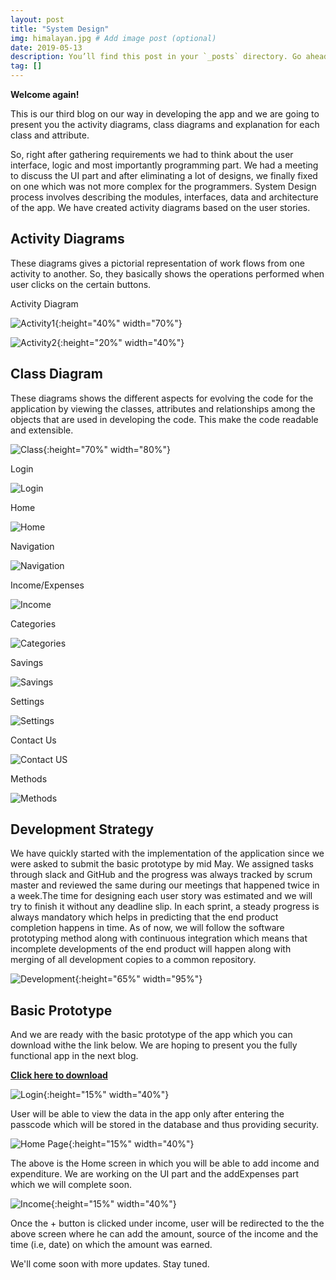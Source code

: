 ```yaml
---
layout: post
title: "System Design"
img: himalayan.jpg # Add image post (optional)
date: 2019-05-13
description: You’ll find this post in your `_posts` directory. Go ahead and edit it and re-build the site to see your changes. # Add post description (optional)
tag: []
---
```


**Welcome again!**

This is our third blog on our way in developing the app and we are going to present you the activity diagrams, class diagrams and explanation for each class and attribute. 

So, right after gathering requirements we had to think about the user interface, logic and most importantly programming part. We had a meeting to discuss the UI part and after eliminating a lot of designs, we finally fixed on one which was not more complex for the programmers. System Design process involves describing the modules, interfaces, data and architecture of the app. We have created activity diagrams based on the user stories.

## Activity Diagrams

These diagrams gives a pictorial representation of work flows from one activity to another. So, they basically shows the operations performed when user clicks on the certain buttons.

Activity Diagram

![Activity1]({{site.baseurl}}/images/Activity1.png "Activity1"){:height="40%" width="70%"}

![Activity2]({{site.baseurl}}/images/Activity2.jpeg "Activity2"){:height="20%" width="40%"}

## Class Diagram

These diagrams shows the different aspects for evolving the code for the application by viewing the classes, attributes and relationships among the objects that are used in developing the code. This make the code readable and extensible.

![Class]({{site.baseurl}}/images/Class.png "Class Diagram"){:height="70%" width="80%"}

Login 

![Login]({{site.baseurl}}/images/Login.png "Login Attributes")

Home

![Home]({{site.baseurl}}/images/Home.png "Home")

Navigation

![Navigation]({{site.baseurl}}/images/Navigation.png "Navigation")

Income/Expenses

![Income]({{site.baseurl}}/images/Income_Expenses.png "Income")

Categories

![Categories]({{site.baseurl}}/images/Categories.png "Categories")

Savings

![Savings]({{site.baseurl}}/images/Savings.png "Savings")

Settings

![Settings]({{site.baseurl}}/images/Settings.png "Settings")

Contact Us

![Contact US]({{site.baseurl}}/images/Contact.png "Contact Us")

Methods

![Methods]({{site.baseurl}}/images/Methods.png "Methods")


## Development Strategy

We have quickly started with the implementation of the application since we were asked to submit the basic prototype by mid May. We assigned tasks through slack and GitHub and the progress was always tracked by scrum master and reviewed the same during our meetings that happened twice in a week.The time for designing each user story was estimated and we will try to finish it without any deadline slip. In each sprint, a steady progress is always mandatory which helps in predicting that the end product completion happens in time. As of now, we will follow the software prototyping method along with continuous integration which means that incomplete developments of the end product will happen along with merging of all development copies to a common repository.

![Development]({{site.baseurl}}/images/DS.JPG "D Strategy"){:height="65%" width="95%"}

## Basic Prototype

And we are ready with the basic prototype of the app which you can download withe the link below. We are hoping to present you the fully functional app in the next blog.

<a href="https://github.com/DBSE-teaching/isee2019-TeamMachine/blob/CeledgerAppAPK/docs/Celedger1.apk" target="_blank"><b>Click here to download</b></a>

![Login]({{site.baseurl}}/images/Loginapp.jpg "Login"){:height="15%" width="40%"}

User will be able to view the data in the app only after entering the passcode which will be stored in the database and thus providing security.

![Home Page]({{site.baseurl}}/images/Homeapp.png "Home app"){:height="15%" width="40%"}

The above is the Home screen in which you will be able to add income and expenditure. We are working on the UI part and the addExpenses part which we will complete soon.

![Income]({{site.baseurl}}/images/Income.png "Income Page"){:height="15%" width="40%"}

Once the + button is clicked under income, user will be redirected to the the above screen where he can add the amount, source of the income and the time (i.e, date) on which the amount was earned.

We'll come soon with more updates. Stay tuned.  





